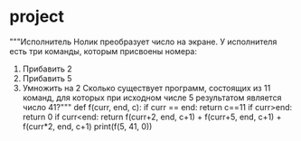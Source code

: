 # project
"""Исполнитель Нолик преобразует число на экране. 
У исполнителя есть три команды, которым присвоены номера:
1. Прибавить 2
2. Прибавить 5
3. Умножить на 2
Сколько существует программ, состоящих из 11 команд,
 для которых при исходном числе 5 результатом является число 41?"""
def f(curr, end, c):
    if curr == end: return c==11
    if curr>end: return 0
    if curr<end:
        return f(curr+2, end, c+1) + f(curr+5, end, c+1) + f(curr*2, end, c+1)
print(f(5, 41, 0))
